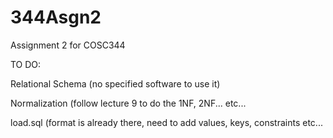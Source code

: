 # 344Asgn2
Assignment 2 for COSC344

TO DO:

Relational Schema (no specified software to use it)

Normalization (follow lecture 9 to do the 1NF, 2NF... etc...

load.sql (format is already there, need to add values, keys, constraints etc...
